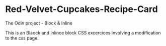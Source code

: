 # Red-Velvet-Cupcakes-Recipe-Card
 The Odin project - Block &amp; Inline

This is an Blaock and inlince block CSS excercices involving a modification to the css page. 
